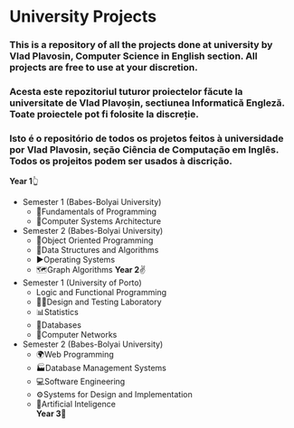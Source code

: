 # University Projects
### This is a repository of all the projects done at university by Vlad Plavosin, Computer Science in English section. All projects are free to use at your discretion. 
### Acesta este repozitoriul tuturor proiectelor făcute la universitate de Vlad Plavoșin, sectiunea Informatică Engleză. Toate proiectele pot fi folosite la discreție.
### Isto é o repositório de todos os projetos feitos à universidade por Vlad Plavosin, seção Ciência de Computação em Inglês. Todos os projeitos podem ser usados à discrição.

**Year 1**:point_up_2:	
- Semester 1 (Babes-Bolyai University)
  - :snake:Fundamentals of Programming
  - :floppy_disk:Computer Systems Architecture
- Semester 2 (Babes-Bolyai University)
  - :poop:Object Oriented Programming
  - :link:Data Structures and Algorithms
  - :arrow_forward:Operating Systems
  - :world_map:Graph Algorithms
**Year 2**:v:
- Semester 1 (University of Porto)
  - Logic and Functional Programming
  - :construction_worker_man:Design and Testing Laboratory
  - :bar_chart:Statistics
  - :abacus:Databases
  - :electric_plug:Computer Networks  
- Semester 2 (Babes-Bolyai University)
  - :earth_africa:Web Programming
  - :factory:Database Management Systems
  - :computer:Software Engineering
  - :gear:Systems for Design and Implementation
  - :robot:Artificial Inteligence  
**Year 3**:love_you_gesture: